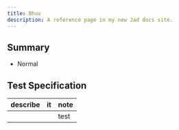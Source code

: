 ```yaml
---
title: Bhuv
description: A reference page in my new Jad docs site.
---
```


## Summary

- Normal

## Test Specification

| describe | it  | note |
| -------- | --- | ---- |
|          |     | test |
